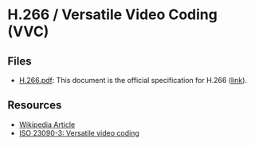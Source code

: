 # H.266 / Versatile Video Coding (VVC)
## Files
- [H.266.pdf](H.266.pdf): This document is the official specification for H.266 ([link](https://www.itu.int/rec/T-REC-H.266/en)).
## Resources
- [Wikipedia Article](https://en.wikipedia.org/wiki/Versatile_Video_Coding)
- [ISO 23090-3: Versatile video coding](https://www.iso.org/standard/73022.html)
